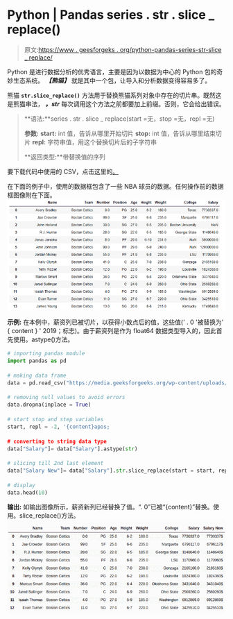 # Python | Pandas series . str . slice _ replace()

> 原文:[https://www . geesforgeks . org/python-pandas-series-str-slice _ replace/](https://www.geeksforgeeks.org/python-pandas-series-str-slice_replace/)

Python 是进行数据分析的优秀语言，主要是因为以数据为中心的 Python 包的奇妙生态系统。 ***【熊猫】*** 就是其中一个包，让导入和分析数据变得容易多了。

熊猫 **`str.slice_replace()`** 方法用于替换熊猫系列对象中存在的切片串。既然这是熊猫串法， ***。str*** 每次调用这个方法之前都要加上前缀。否则，它会给出错误。

> **语法:**series . str . slice _ replace(start =无，stop =无，repl =无)
> 
> **参数:**
> **start:** int 值，告诉从哪里开始切片
> **stop:** int 值，告诉从哪里结束切片
> **repl:** 字符串值，用这个替换切片后的子字符串
> 
> **返回类型:**带替换值的序列

要下载代码中使用的 CSV，点击这里的[。](https://media.geeksforgeeks.org/wp-content/uploads/nba.csv)

在下面的例子中，使用的数据框包含了一些 NBA 球员的数据。任何操作前的数据框图像附在下面。
![](img/77d2fb9823f693282453fd4ede44fb6a.png)

**示例:**
在本例中，薪资列已被切片，以获得小数点后的值，这些值(' . 0 '被替换为' { content } ' 2019；标志)。由于薪资列是作为 float64 数据类型导入的，因此首先使用。astype()方法。

```py
# importing pandas module 
import pandas as pd 

# making data frame 
data = pd.read_csv("https://media.geeksforgeeks.org/wp-content/uploads/nba.csv") 

# removing null values to avoid errors 
data.dropna(inplace = True) 

# start stop and step variables
start, repl = -2, '{content}apos;

# converting to string data type
data["Salary"]= data["Salary"].astype(str)

# slicing till 2nd last element
data["Salary New"]= data["Salary"].str.slice_replace(start = start, repl = repl)

# display
data.head(10)
```

**输出:**
如输出图像所示，薪资新列已经替换了值。“. 0”已被“{content}”替换。使用。slice_replace()方法。
![](img/b5d54a128d37bd996251ba11875ddacb.png)